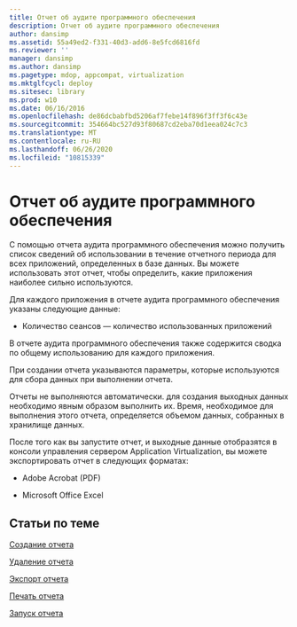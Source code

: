 ```yaml
---
title: Отчет об аудите программного обеспечения
description: Отчет об аудите программного обеспечения
author: dansimp
ms.assetid: 55a49ed2-f331-40d3-add6-8e5fcd6816fd
ms.reviewer: ''
manager: dansimp
ms.author: dansimp
ms.pagetype: mdop, appcompat, virtualization
ms.mktglfcycl: deploy
ms.sitesec: library
ms.prod: w10
ms.date: 06/16/2016
ms.openlocfilehash: de86dcbabfbd5206af7febe14f896f3ff3f6c43e
ms.sourcegitcommit: 354664bc527d93f80687cd2eba70d1eea024c7c3
ms.translationtype: MT
ms.contentlocale: ru-RU
ms.lasthandoff: 06/26/2020
ms.locfileid: "10815339"
---
```

# Отчет об аудите программного обеспечения


С помощью отчета аудита программного обеспечения можно получить список сведений об использовании в течение отчетного периода для всех приложений, определенных в базе данных. Вы можете использовать этот отчет, чтобы определить, какие приложения наиболее сильно используются.

Для каждого приложения в отчете аудита программного обеспечения указаны следующие данные:

-   Количество сеансов — количество использованных приложений

В отчете аудита программного обеспечения также содержится сводка по общему использованию для каждого приложения.

При создании отчета указываются параметры, которые используются для сбора данных при выполнении отчета.

Отчеты не выполняются автоматически. для создания выходных данных необходимо явным образом выполнить их. Время, необходимое для выполнения этого отчета, определяется объемом данных, собранных в хранилище данных.

После того как вы запустите отчет, и выходные данные отобразятся в консоли управления сервером Application Virtualization, вы можете экспортировать отчет в следующих форматах:

-   Adobe Acrobat (PDF)

-   Microsoft Office Excel

## Статьи по теме


[Создание отчета](how-to-create-a-reportserver.md)

[Удаление отчета](how-to-delete-a-reportserver.md)

[Экспорт отчета](how-to-export-a-reportserver.md)

[Печать отчета](how-to-print-a-reportserver.md)

[Запуск отчета](how-to-run-a-reportserver.md)

 

 





